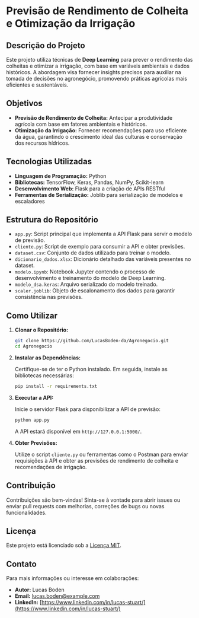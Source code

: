 # Previsão de Rendimento de Colheita e Otimização da Irrigação

## Descrição do Projeto

Este projeto utiliza técnicas de **Deep Learning** para prever o rendimento das colheitas e otimizar a irrigação, com base em variáveis ambientais e dados históricos. A abordagem visa fornecer insights precisos para auxiliar na tomada de decisões no agronegócio, promovendo práticas agrícolas mais eficientes e sustentáveis.

## Objetivos

- **Previsão de Rendimento de Colheita:** Antecipar a produtividade agrícola com base em fatores ambientais e históricos.
- **Otimização da Irrigação:** Fornecer recomendações para uso eficiente da água, garantindo o crescimento ideal das culturas e conservação dos recursos hídricos.

## Tecnologias Utilizadas

- **Linguagem de Programação:** Python
- **Bibliotecas:** TensorFlow, Keras, Pandas, NumPy, Scikit-learn
- **Desenvolvimento Web:** Flask para a criação de APIs RESTful
- **Ferramentas de Serialização:** Joblib para serialização de modelos e escaladores

## Estrutura do Repositório

- `app.py`: Script principal que implementa a API Flask para servir o modelo de previsão.
- `cliente.py`: Script de exemplo para consumir a API e obter previsões.
- `dataset.csv`: Conjunto de dados utilizado para treinar o modelo.
- `dicionario_dados.xlsx`: Dicionário detalhado das variáveis presentes no dataset.
- `modelo.ipynb`: Notebook Jupyter contendo o processo de desenvolvimento e treinamento do modelo de Deep Learning.
- `modelo_dsa.keras`: Arquivo serializado do modelo treinado.
- `scaler.joblib`: Objeto de escalonamento dos dados para garantir consistência nas previsões.

## Como Utilizar

1. **Clonar o Repositório:**

   ```bash
   git clone https://github.com/LucasBoden-da/Agronegocio.git
   cd Agronegocio
   ```

2. **Instalar as Dependências:**

   Certifique-se de ter o Python instalado. Em seguida, instale as bibliotecas necessárias:

   ```bash
   pip install -r requirements.txt
   ```

3. **Executar a API:**

   Inicie o servidor Flask para disponibilizar a API de previsão:

   ```bash
   python app.py
   ```

   A API estará disponível em `http://127.0.0.1:5000/`.

4. **Obter Previsões:**

   Utilize o script `cliente.py` ou ferramentas como o Postman para enviar requisições à API e obter as previsões de rendimento de colheita e recomendações de irrigação.

## Contribuição

Contribuições são bem-vindas! Sinta-se à vontade para abrir issues ou enviar pull requests com melhorias, correções de bugs ou novas funcionalidades.

## Licença

Este projeto está licenciado sob a [Licença MIT](LICENSE).

## Contato

Para mais informações ou interesse em colaborações:

- **Autor:** Lucas Boden
- **Email:** lucas.boden@example.com
- **LinkedIn:** [https://www.linkedin.com/in/lucas-stuart/](https://www.linkedin.com/in/lucas-stuart/)
